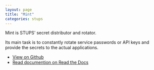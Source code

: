 ```yaml
---
layout: page
title: "Mint"
categories: stups
---
```


Mint is STUPS’ secret distributor and rotator.

Its main task is to constantly rotate service passwords or API keys and provide the secrets to the actual applications.

* [View on Github](https://github.com/zalando-stups/mintnberry)
* [Read documention on Read the Docs](http://stups.readthedocs.org/en/latest/components/mint.html)
